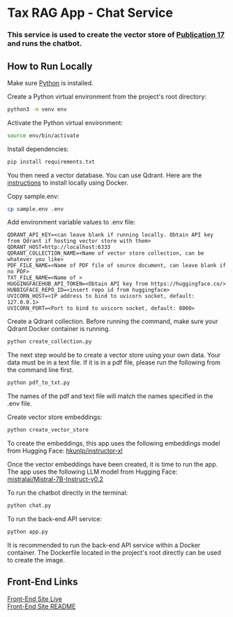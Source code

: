 # Tax RAG App - Chat Service

### This service is used to create the vector store of [Publication 17](https://www.irs.gov/pub/irs-pdf/p17.pdf) and runs the chatbot.

## How to Run Locally

Make sure [Python](https://www.python.org/downloads/) is installed.

Create a Python virtual environment from the project's root directory:
```bash
python3 -m venv env
```
Activate the Python virtual environment:
```bash
source env/bin/activate
```
Install dependencies:
```bash
pip install requirements.txt
```

You then need a vector database. You can use Qdrant. Here are the [instructions](https://qdrant.tech/documentation/guides/installation/#docker) to install locally using Docker.

Copy sample.env:
```bash
cp sample.env .env
```
Add environment variable values to .env file:
```
QDRANT_API_KEY=<can leave blank if running locally. Obtain API key from Qdrant if hosting vector store with them>
QDRANT_HOST=http://localhost:6333
QDRANT_COLLECTION_NAME=<Name of vector store collection, can be whatever you like>
PDF_FILE_NAME=<Name of PDF file of source document, can leave blank if no PDF>
TXT_FILE_NAME=<Name of >
HUGGINGFACEHUB_API_TOKEN=<Obtain API key from https://huggingface.co/>
HUBBIGFACE_REPO_ID=<insert repo id from huggingface>
UVICORN_HOST=<IP address to bind to uvicorn socket, default: 127.0.0.1>
UVICORN_PORT=<Port to bind to uvicorn socket, default: 8000>
```
Create a Qdrant collection. Before running the command, make sure your Qdrant Docker container is running.
```bash
python create_collection.py
```
The next step would be to create a vector store using your own data. Your data must be in a text file. If it is in a pdf file, please run the following from the command line first.
```bash
python pdf_to_txt.py
```
The names of the pdf and text file will match the names specified in the .env file.

Create vector store embeddings:
```bash
python create_vector_store
```
To create the embeddings, this app uses the following embeddings model from Hugging Face:
[hkunlp/instructor-xl](https://huggingface.co/hkunlp/instructor-xl)

Once the vector embeddings have been created, it is time to run the app. The app uses the following LLM model from Hugging Face: [mistralai/Mistral-7B-Instruct-v0.2](https://huggingface.co/mistralai/Mistral-7B-Instruct-v0.2)

To run the chatbot directly in the terminal:
```bash
python chat.py
```

To run the back-end API service:
```bash
python app.py
```
It is recommended to run the back-end API service within a Docker container. The Dockerfile located in the project's root directly can be used to create the image.

## Front-End Links
[Front-End Site Live](https://taxragapp.vercel.app/)<br>
[Front-End Site README](https://github.com/randr000/tax_llm_next_app)
